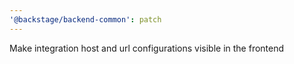 ```yaml
---
'@backstage/backend-common': patch
---
```


Make integration host and url configurations visible in the frontend
